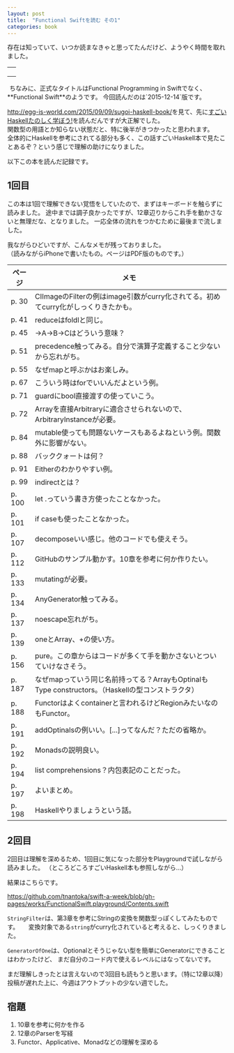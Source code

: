 ```yaml
---
layout: post
title:  "Functional Swiftを読む その1"
categories: book
---
```


存在は知っていて、いつか読まなきゃと思ってたんだけど、ようやく時間を取れました。

<table cellpadding="0" cellspacing="0" border="0" style=" border-style: none; width:170px;"><tr style="border-style:none;"><td style="vertical-align:top; border-style:none; padding:10px;"><a href="http://px.a8.net/svt/ejp?a8mat=1NWF4Y+EFRJQY+249K+BWGDT&a8ejpredirect=http%3A%2F%2Fwww.amazon.co.jp%2Fdp%2F3000480056%2F%3Ftag%3Da8-affi-255514-22" target="_blank"><img border="0" alt="" src="http://ecx.images-amazon.com/images/I/31rBSsCp5GL._SS160_.jpg" /></a></td></tr><tr style="border-style:none;"></tr></table>
<img border="0" width="1" height="1" src="http://www15.a8.net/0.gif?a8mat=1NWF4Y+EFRJQY+249K+BWGDT" alt="">
ちなみに、正式なタイトルはFunctional Programming in Swiftでなく、**Functional Swift**のようです。  
今回読んだのは`2015-12-14`版です。

<http://egg-is-world.com/2015/09/09/sugoi-haskell-book/>を見て、先に[すごいHaskellたのしく学ぼう!](http://px.a8.net/svt/ejp?a8mat=1NWF4Y+EFRJQY+249K+BWGDT&a8ejpredirect=http%3A%2F%2Fwww.amazon.co.jp%2Fdp%2F4274068854%2F%3Ftag%3Da8-affi-255514-22)を読んだんですが大正解でした。  
関数型の用語とか知らない状態だと、特に後半がきつかったと思われます。  
全体的にHaskellを参考にされてる部分も多く、この話すごいHaskell本で見たことあるぞ？という感じで理解の助けになりました。

以下この本を読んだ記録です。

## 1回目

この本は1回で理解できない覚悟をしていたので、まずはキーボードを触らずに読みました。
途中までは調子良かったですが、12章辺りからこれ手を動かさないと無理だな、となりました。
一応全体の流れをつかむために最後まで流しました。

我ながらひどいですが、こんなメモが残っておりました。  
（読みながらiPhoneで書いたもの。ページはPDF版のものです。）

ページ | メモ
-- | --
p. 30 | CIImageのFilterの例はimage引数がcurry化されてる。初めてcurry化がしっくりきたかも。
p. 41 | reduceはfoldlと同じ。
p. 45 | ->A->B->Cはどういう意味？
p. 51 | precedence触ってみる。自分で演算子定義すること少ないから忘れがち。
p. 55 | なぜmapと呼ぶかはお楽しみ。
p. 67 | こういう時はforでいいんだよという例。
p. 71 | guardにbool直接渡すの使っていこう。
p. 72 | Arrayを直接Arbitraryに適合させられないので、ArbitraryInstanceが必要。
p. 84 | mutable使っても問題ないケースもあるよねという例。関数外に影響がない。
p. 88 | バッククォートは何？
p. 91 | Eitherのわかりやすい例。
p. 99 | indirectとは？
p. 100 | let .っていう書き方使ったことなかった。
p. 101 | if caseも使ったことなかった。
p. 107 | decomposeいい感じ。他のコードでも使えそう。
p. 112 | GitHubのサンプル動かす。10章を参考に何か作りたい。
p. 133 | mutatingが必要。
p. 134 | AnyGenerator触ってみる。
p. 137 | noescape忘れがち。
p. 139 | oneとArray、+の使い方。
p. 156 | pure。この章からはコードが多くて手を動かさないとついていけなさそう。
p. 187 | なぜmapっていう同じ名前持ってる？ArrayもOptinalもType constructors。（Haskellの型コンストラクタ）
p. 188 | Functorはよくcontainerと言われるけどRegionみたいなのもFunctor。
p. 191 | addOptinalsの例いい。[...]ってなんだ？ただの省略か。
p. 192 | Monadsの説明良い。
p. 194 | list comprehensions？内包表記のことだった。
p. 197 | よいまとめ。
p. 198 | Haskellやりましょうという話。

## 2回目

2回目は理解を深めるため、1回目に気になった部分をPlaygroundで試しながら読みました。
（ところどころすごいHaskell本も参照しながら…）

結果はこちらです。

<https://github.com/tnantoka/swift-a-week/blob/gh-pages/works/FunctionalSwift.playground/Contents.swift>

`StringFilter`は、第3章を参考にStringの変換を関数型っぽくしてみたものです。  　
変換対象である`string`がcurry化されていると考えると、しっくりきました。

`GeneratorOfOne`は、Optionalとそうじゃない型を簡単にGeneratorにできることはわかったけど、
まだ自分のコード内で使えるレベルにはなってないです。

まだ理解しきったとは言えないので3回目も読もうと思います。（特に12章以降）  
投稿が遅れた上に、今週はアウトプットの少ない週でした。

## 宿題

1. 10章を参考に何かを作る
2. 12章のParserを写経
3. Functor、Applicative、Monadなどの理解を深める 

